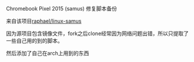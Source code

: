 Chromebook Pixel 2015 (samus) 修复脚本备份

来自该项目[raphael/linux-samus](https://github.com/raphael/linux-samus)

因为源项目包含镜像文件，fork之后clone经常因为网络问题出错，所以只提取了一些自己用的到的脚本。

然后添加了自己在arch上用到的东西
